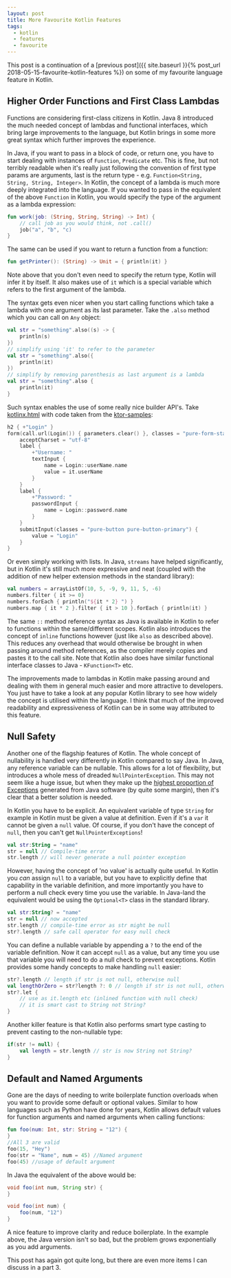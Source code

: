 ```yaml
---
layout: post
title: More Favourite Kotlin Features
tags:
  - kotlin
  - features
  - favourite
---
```


This post is a continuation of a [previous post]({{ site.baseurl }}{% post_url 2018-05-15-favourite-kotlin-features %}) on some of my favourite language feature in Kotlin.

## Higher Order Functions and First Class Lambdas

Functions are considering first-class citizens in Kotlin. Java 8 introduced the much needed concept of lambdas and functional interfaces, which bring large improvements to the language, but Kotlin brings in some more great syntax which further improves the experience.

In Java, if you want to pass in a block of code, or return one, you have to start dealing with instances of `Function`, `Predicate` etc. This is fine, but not terribly readable when it's really just following the convention of first type params are arguments, last is the return type - e.g. `Function<String, String, String, Integer>`. In Kotlin, the concept of a lambda is much more deeply integrated into the language. If you wanted to pass in the equivalent of the above `Function` in Kotlin, you would specify the type of the argument as a lambda expression:

```kotlin
fun work(job: (String, String, String) -> Int) {
    // call job as you would think, not .call()
    job("a", "b", "c)
}
```

The same can be used if you want to return a function from a function:

```kotlin
fun getPrinter(): (String) -> Unit = { println(it) }
```

Note above that you don't even need to specify the return type, Kotlin will infer it by itself. It also makes use of `it` which is a special variable which refers to the first argument of the lambda.

The syntax gets even nicer when you start calling functions which take a lambda with one argument as its last parameter. Take the `.also` method which you can call on `Any` object:

```kotlin
val str = "something".also((s) -> {
    println(s)
})
// simplify using 'it' to refer to the parameter
val str = "something".also({
    println(it)
})
// simplify by removing parenthesis as last argument is a lambda
val str = "something".also {
    println(it)
}
```

Such syntax enables the use of some really nice builder API's. Take [kotlinx.html](https://github.com/Kotlin/kotlinx.html) with code taken from the [ktor-samples](https://github.com/ktorio/ktor-samples/tree/master/app/youkube):

```kotlin
h2 { +"Login" }
form(call.url(Login()) { parameters.clear() }, classes = "pure-form-stacked", method = FormMethod.post) {
    acceptCharset = "utf-8"
    label {
        +"Username: "
        textInput {
            name = Login::userName.name
            value = it.userName
        }
    }
    label {
        +"Password: "
        passwordInput {
            name = Login::password.name
        }
    }
    submitInput(classes = "pure-button pure-button-primary") {
        value = "Login"
    }
}
```

Or even simply working with lists. In Java, `streams` have helped significantly, but in Kotlin it's still much more expressive and neat (coupled with the addition of new helper extension methods in the standard library):

```kotlin
val numbers = arrayListOf(10, 5, -9, 9, 11, 5, -6)
numbers.filter { it >= 0}
numbers.forEach { println("${it * 2} ") }
numbers.map { it * 2 }.filter { it > 10 }.forEach { println(it) }
```

The same `::` method reference syntax as Java is available in Kotlin to refer to functions within the same/different scopes. Kotlin also introduces the concept of `inline` functions however (just like `also` as described above). This reduces any overhead that would otherwise be brought in when passing around method references, as the compiler merely copies and pastes it to the call site. Note that Kotlin also does have similar functional interface classes to Java - `KFunction<T>` etc.

The improvements made to lambdas in Kotlin make passing around and dealing with them in general much easier and more attractive to developers. You just have to take a look at any popular Kotlin library to see how widely the concept is utilised within the language. I think that much of the improved readability and expressiveness of Kotlin can be in some way attributed to this feature.

## Null Safety

Another one of the flagship features of Kotlin. The whole concept of nullability is handled very differently in Kotlin compared to say Java. In Java, any reference variable can be nullable. This allows for a lot of flexibility, but introduces a whole mess of dreaded `NullPointerException`. This may not seem like a huge issue, but when they make up the [highest proportion of Exceptions](https://blog.samebug.io/which-java-exceptions-are-the-most-frequent-f830b113c37f) generated from Java software (by quite some margin), then it's clear that a better solution is needed.

In Kotlin you have to be explicit. An equivalent variable of type `String` for example in Kotlin must be given a value at definition. Even if it's a `var` it cannot be given a `null` value. Of course, if you don't have the concept of `null`, then you can't get `NullPointerExceptions`!

```kotlin
val str:String = "name"
str = null // Compile-time error
str.length // will never generate a null pointer exception
```

However, having the concept of 'no value' is actually quite useful. In Kotlin you *can* assign `null` to a variable, but you have to explicitly define that capability in the variable definition, and more importantly you have to perform a null check every time you use the variable. In Java-land the equivalent would be using the `Optional<T>` class in the standard library.

```kotlin
val str:String? = "name"
str = null // now accepted
str.length // compile-time error as str might be null
str?.length // safe call operator for easy null check
```

You can define a nullable variable by appending a `?` to the end of the variable definition. Now it can accept `null` as a value, but any time you use that variable you will need to do a null check to prevent exceptions. Kotlin provides some handy concepts to make handling `null` easier:

```kotlin
str?.length // length if str is not null, otherwise null
val lengthOrZero = str?length ?: 0 // length if str is not null, otherwise zero (elvis operator)
str?.let {
    // use as it.length etc (inlined function with null check)
    // it is smart cast to String not String?
}
```

Another killer feature is that Kotlin also performs smart type casting to prevent casting to the non-nullable type:

```kotlin
if(str != null) {
    val length = str.length // str is now String not String?
}
```

## Default and Named Arguments

Gone are the days of needing to write boilerplate function overloads when you want to provide some default or optional values. Similar to how languages such as Python have done for years, Kotlin allows default values for function arguments and named arguments when calling functions:

```kotlin
fun foo(num: Int, str: String = "12") {
}
//All 3 are valid
foo(15, "Hey")
foo(str = "Name", num = 45) //Named argument
foo(45) //usage of default argument
```

In Java the equivalent of the above would be:

```java
void foo(int num, String str) {
}

void foo(int num) {
    foo(num, "12")
}
```

A nice feature to improve clarity and reduce boilerplate. In the example above, the Java version isn't so bad, but the problem grows exponentially as you add arguments.

This post has again got quite long, but there are even more items I can discuss in a part 3.